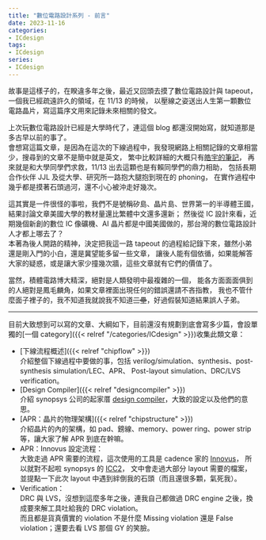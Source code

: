 ```yaml
---
title: "數位電路設計系列 - 前言"
date: 2023-11-16
categories:
- ICdesign
tags:
- ICdesign
series:
- ICdesign
---
```


故事是這樣子的，在睽違多年之後，最近又回頭去摸了數位電路設計與 tapeout，一個我已經疏遠許久的領域，在 11/13 的時候，
以壓線之姿送出人生第一顆數位電路晶片，寫這篇序文用來記錄未來相關的發文。  
<!--more-->
上次玩數位電路設計已經是大學時代了，連這個 blog 都還沒開始寫，就知道那是多古早以前的事了。  
會想寫這篇文章，是因為在這次的下線過程中，我發現網路上相關記錄的文章相當少，搜尋到的文章不是簡中就是英文，
繁中比較詳細的大概只有[皓宇的筆記](https://timsnote.wordpress.com/digital-ic-design/)，
再來就是和大學同學們求救，11/13 出去這顆也是有賴同學們的鼎力相助，
包括長期合作伙伴 JJL 及從大學、研究所一路抱大腿抱到現在的 phoning，
在實作過程中幾乎都是摸著石頭過河，還不小心被沖走好幾次。

這其實是一件很怪的事啦，我們不是號稱矽島、晶片島、世界第一的半導體王國，結果討論文章美國大學的教材量還比繁體中文還多還新；
然後從 IC 設計來看，近期幾個新創的數位 IC 像礦機、AI 晶片都是中國美國做的，那台灣的數位電路設計人才都上哪去了？  
本著為後人開路的精神，決定把我這一路 tapeout 的過程給記錄下來，雖然小弟還是剛入門的小白，還是冀望能多留一些文章，
讓後人能有個依循，如果能解答大家的疑惑，或是讓大家少撞幾次牆，這些文章就有它們的價值了。  

當然，積體電路博大精深，絕對是人類發明中最複雜的一個，
能各方面面面俱到的人絕對是鳳毛麟角，如果文章裡面出現任何的錯誤還請不吝指教，
我也不管什麼面子裡子的，我不知道我就說我不知道~~三壘~~，好過假裝知道結果誤人子弟。

----

目前大致想到可以寫的文章、大綱如下，目前還沒有規劃到底會寫多少篇，會設單獨的[一個 category]({{< relref "/categories/ICdesign" >}})收集此類文章：

* [下線流程概述]({{< relref "chipflow" >}})  
介紹整個下線過程中要做的事，包括 verilog/simulation、synthesis、post-synthesis simulation/LEC、APR、
Post-layout simulation、DRC/LVS verification。
* [Design Compiler]({{< relref "designcompiler" >}})  
介紹 synopsys 公司的起家厝 [design compiler](https://www.synopsys.com/implementation-and-signoff/rtl-synthesis-test/dc-ultra.html)，大致的設定以及他們的意思。
* [APR：晶片的物理架構]({{< relref "chipstructure" >}})  
介紹晶片的內的架構，如 pad、鎊線、memory、power ring、power strip 等，讓大家了解 APR 到底在幹嘛。
* APR：Innovus 設定流程：  
大致走過 APR 需要的流程，這次使用的工具是 cadence 家的 [Innovus](https://www.cadence.com/zh_TW/home/tools/digital-design-and-signoff/soc-implementation-and-floorplanning/innovus-implementation-system.html)，
所以就對不起啦 synopsys 的 [ICC2](https://www.synopsys.com/implementation-and-signoff/physical-implementation/ic-compiler.html)，
文中會走過大部分 layout 需要的檔案，並提點一下此次 layout 中遇到絆倒我的石頭（而且還很多顆，氣死我）。
* Verification：  
DRC 與 LVS，沒想到這麼多年之後，連我自己都做過 DRC engine 之後，換成要來解工具吐給我的 DRC violation。  
而且都是貨真價實的 violation 不是什麼 Missing violation 還是 False violation；還要去看 LVS 那個 GY 的笑臉。